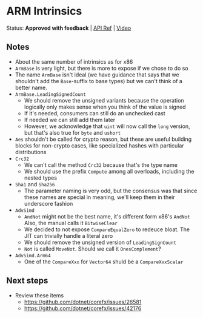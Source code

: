 # ARM Intrinsics

Status: **Approved with feedback** | 
[API Ref](System.Runtime.Intrinsics.Arm.md) |
[Video](https://youtu.be/NuggwegnRf0?t=241)

## Notes

* About the same number of intrinsics as for x86
* `ArmBase` is very light, but there is more to expose if we chose to do so
* The name `ArmBase` isn't ideal (we have guidance that says that we shouldn't
  add the `Base`-suffix to base types) but we can't think of a better name.
* `ArmBase.LeadingSignedCount`
    - We should remove the unsigned variants because the operation logically
      only makes sense when you think of the value is signed
    - If it's needed, consumers can still do an unchecked cast
    - If needed we can still add them later
    - However, we acknowledge that `uint` will now call the `long` version, but
      that's also true for `byte` and `ushort`
* `Aes` shouldn't be called for crypto reason, but these are useful building
  blocks for non-crypto cases, like specialized hashes with particular
  distributions
* `Crc32`
    - We can't call the method `Crc32` because that's the type name
    - We should use the prefix `Compute` among all overloads, including the
      nested types
* `Sha1` and `Sha256`
    - The parameter naming is very odd, but the consensus was that since these
      names are special in meaning, we'll keep them in their underscore fashion
* `AdvSimd`
    - `AndNot` might not be the best name, it's different form x86's `AndNot`
      Also, the manual calls it `BitwiseClear`
    - We decided to not expose `CompareEqualZero` to redeuce bloat. The JIT can
      trivially handle a literal zero
    - We should remove the unsigned version of `LeadingSignCount`
    - `Not` is called `MoveNot`. Should we call it `OnesComplement`?
* `AdvSimd.Arm64`
    - One of the `CompareXxx` for `Vector64` shuld be a `CompareXxxScalar` 

## Next steps

* Review these items
  - https://github.com/dotnet/corefx/issues/26581
  - https://github.com/dotnet/corefx/issues/42176